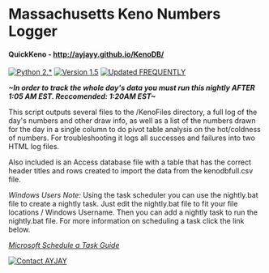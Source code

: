 #  Massachusetts Keno Numbers Logger
#### QuickKeno - http://ayjayy.github.io/KenoDB/

[![Python 2.*](https://img.shields.io/badge/python-2.7-blue.svg)](http://python.org) [![Version 1.5](https://img.shields.io/badge/version-1.5.1-brightgreen.svg)](https://github.com/AYJAYY/KenoDB) [![Updated FREQUENTLY](https://img.shields.io/badge/Live%20Project-Beta-red.svg)](#)

**_~In order to track the whole day's data you must run this nightly AFTER 1:05 AM EST. Reccomended: 1:20AM EST~_**

This script outputs several files to the /KenoFiles directory, a full log of the day's numbers and other draw info, as well as a list of the numbers drawn for the day in a single column to do pivot table analysis on the hot/coldness of numbers. For troubleshooting it logs all successes and failures into two HTML log files.

Also included is an Access database file with a table that has the correct header titles and rows created to import the data from the kenodbfull.csv file.

*Windows Users Note:* Using the task scheduler you can use the nightly.bat file to create a nightly task. Just edit the nightly.bat file to fit your file locations / Windows Username. Then you can add a nightly task to run the nightly.bat file. For more information on scheduling a task click the link below.

[_Microsoft Schedule a Task Guide_](https://technet.microsoft.com/en-us/library/cc748993.aspx)

[![Contact AYJAY](https://img.shields.io/badge/contact-AYJAY-orange.svg)](mailto:ayjay@programmer.net)



